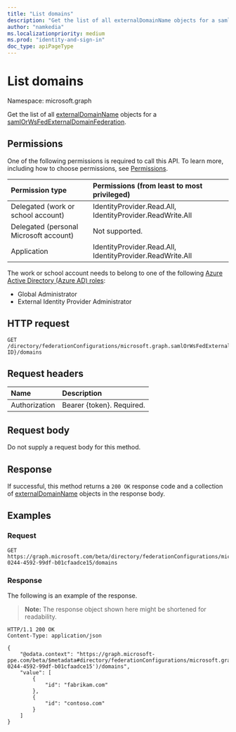 ```yaml
---
title: "List domains"
description: "Get the list of all externalDomainName objects for a samlOrWsFedExternalDomainFederation."
author: "namkedia"
ms.localizationpriority: medium
ms.prod: "identity-and-sign-in"
doc_type: apiPageType
---
```


# List domains
Namespace: microsoft.graph

Get the list of all [externalDomainName](../resources/externaldomainname.md) objects for a [samlOrWsFedExternalDomainFederation](../resources/samlorwsfedexternaldomainfederation.md).

## Permissions

One of the following permissions is required to call this API. To learn more, including how to choose permissions, see [Permissions](/graph/permissions-reference).

|Permission type      | Permissions (from least to most privileged)              |
|:--------------------|:---------------------------------------------------------|
|Delegated (work or school account)|IdentityProvider.Read.All, IdentityProvider.ReadWrite.All|
|Delegated (personal Microsoft account)| Not supported.|
|Application|IdentityProvider.Read.All, IdentityProvider.ReadWrite.All|

The work or school account needs to belong to one of the following [Azure Active Directory (Azure AD) roles](/azure/active-directory/roles/permissions-reference):

* Global Administrator
* External Identity Provider Administrator

## HTTP request

<!-- {
  "blockType": "ignored"
}
-->

``` http
GET /directory/federationConfigurations/microsoft.graph.samlOrWsFedExternalDomainFederation/{samlOrWsFedExternalDomainFederation ID}/domains
```

## Request headers

|Name|Description|
|:---|:---|
|Authorization|Bearer {token}. Required.|

## Request body

Do not supply a request body for this method.

## Response

If successful, this method returns a `200 OK` response code and a collection of [externalDomainName](../resources/externaldomainname.md) objects in the response body.

## Examples

### Request


<!-- {
  "blockType": "request",
  "name": "list_externaldomainname"
}
-->

``` http
GET https://graph.microsoft.com/beta/directory/federationConfigurations/microsoft.graph.samlOrWsFedExternalDomainFederation/f1e11a04-0244-4592-99df-b01cfaadce15/domains
```

### Response

The following is an example of the response.
>**Note:** The response object shown here might be shortened for readability.
<!-- {
  "blockType": "response",
  "truncated": true,
  "@odata.type": "Collection(microsoft.graph.externalDomainName)"
}
-->

``` http
HTTP/1.1 200 OK
Content-Type: application/json

{
    "@odata.context": "https://graph.microsoft-ppe.com/beta/$metadata#directory/federationConfigurations/microsoft.graph.samlOrWsFedExternalDomainFederation('f1e11a04-0244-4592-99df-b01cfaadce15')/domains",
    "value": [
        {
            "id": "fabrikam.com"
        },
        {
            "id": "contoso.com"
        }
    ]
}
```
